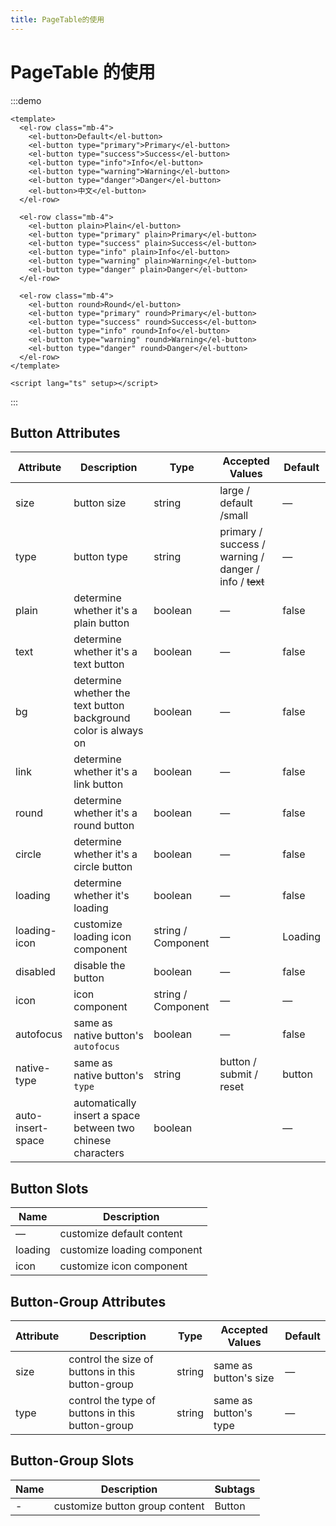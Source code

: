 ```yaml
---
title: PageTable的使用
---
```


# PageTable 的使用

:::demo

```vue
<template>
  <el-row class="mb-4">
    <el-button>Default</el-button>
    <el-button type="primary">Primary</el-button>
    <el-button type="success">Success</el-button>
    <el-button type="info">Info</el-button>
    <el-button type="warning">Warning</el-button>
    <el-button type="danger">Danger</el-button>
    <el-button>中文</el-button>
  </el-row>

  <el-row class="mb-4">
    <el-button plain>Plain</el-button>
    <el-button type="primary" plain>Primary</el-button>
    <el-button type="success" plain>Success</el-button>
    <el-button type="info" plain>Info</el-button>
    <el-button type="warning" plain>Warning</el-button>
    <el-button type="danger" plain>Danger</el-button>
  </el-row>

  <el-row class="mb-4">
    <el-button round>Round</el-button>
    <el-button type="primary" round>Primary</el-button>
    <el-button type="success" round>Success</el-button>
    <el-button type="info" round>Info</el-button>
    <el-button type="warning" round>Warning</el-button>
    <el-button type="danger" round>Danger</el-button>
  </el-row>
</template>

<script lang="ts" setup></script>
```

:::

## Button Attributes

| Attribute         | Description                                                     | Type               | Accepted Values                                               | Default |
| ----------------- | --------------------------------------------------------------- | ------------------ | ------------------------------------------------------------- | ------- |
| size              | button size                                                     | string             | large / default /small                                        | —       |
| type              | button type                                                     | string             | primary / success / warning / danger / info / <del>text</del> | —       |
| plain             | determine whether it's a plain button                           | boolean            | —                                                             | false   |
| text              | determine whether it's a text button                            | boolean            | —                                                             | false   |
| bg                | determine whether the text button background color is always on | boolean            | —                                                             | false   |
| link              | determine whether it's a link button                            | boolean            | —                                                             | false   |
| round             | determine whether it's a round button                           | boolean            | —                                                             | false   |
| circle            | determine whether it's a circle button                          | boolean            | —                                                             | false   |
| loading           | determine whether it's loading                                  | boolean            | —                                                             | false   |
| loading-icon      | customize loading icon component                                | string / Component | —                                                             | Loading |
| disabled          | disable the button                                              | boolean            | —                                                             | false   |
| icon              | icon component                                                  | string / Component | —                                                             | —       |
| autofocus         | same as native button's `autofocus`                             | boolean            | —                                                             | false   |
| native-type       | same as native button's `type`                                  | string             | button / submit / reset                                       | button  |
| auto-insert-space | automatically insert a space between two chinese characters     | boolean            |                                                               | —       |

## Button Slots

| Name    | Description                 |
| ------- | --------------------------- |
| —       | customize default content   |
| loading | customize loading component |
| icon    | customize icon component    |

## Button-Group Attributes

| Attribute | Description                                      | Type   | Accepted Values       | Default |
| --------- | ------------------------------------------------ | ------ | --------------------- | ------- |
| size      | control the size of buttons in this button-group | string | same as button's size | —       |
| type      | control the type of buttons in this button-group | string | same as button's type | —       |

## Button-Group Slots

| Name | Description                    | Subtags |
| ---- | ------------------------------ | ------- |
| -    | customize button group content | Button  |
